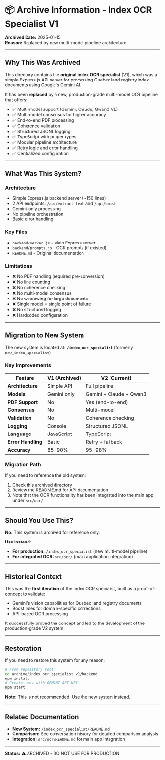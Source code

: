 # 📦 Archive Information - Index OCR Specialist V1

**Archived Date:** 2025-01-15  
**Reason:** Replaced by new multi-model pipeline architecture

---

## Why This Was Archived

This directory contains the **original index OCR specialist** (V1), which was a simple Express.js API server for processing Quebec land registry index documents using Google's Gemini AI.

It has been **replaced** by a new, production-grade multi-model OCR pipeline that offers:

- ✅ Multi-model support (Gemini, Claude, Qwen3-VL)
- ✅ Multi-model consensus for higher accuracy
- ✅ End-to-end PDF processing
- ✅ Coherence validation
- ✅ Structured JSONL logging
- ✅ TypeScript with proper types
- ✅ Modular pipeline architecture
- ✅ Retry logic and error handling
- ✅ Centralized configuration

---

## What Was This System?

### Architecture
- Simple Express.js backend server (~150 lines)
- 2 API endpoints: `/api/extract-text` and `/api/boost`
- Gemini-only processing
- No pipeline orchestration
- Basic error handling

### Key Files
- `backend/server.js` - Main Express server
- `backend/prompts.js` - OCR prompts (if existed)
- `README.md` - Original documentation

### Limitations
- ❌ No PDF handling (required pre-conversion)
- ❌ No line counting
- ❌ No coherence checking
- ❌ No multi-model consensus
- ❌ No windowing for large documents
- ❌ Single model = single point of failure
- ❌ No structured logging
- ❌ Hardcoded configuration

---

## Migration to New System

The new system is located at: **`/index_ocr_specialist`** (formerly `new_index_specialist`)

### Key Improvements

| Feature | V1 (Archived) | V2 (Current) |
|---------|---------------|--------------|
| **Architecture** | Simple API | Full pipeline |
| **Models** | Gemini only | Gemini + Claude + Qwen3 |
| **PDF Support** | No | Yes (end-to-end) |
| **Consensus** | No | Multi-model |
| **Validation** | No | Coherence checking |
| **Logging** | Console | Structured JSONL |
| **Language** | JavaScript | TypeScript |
| **Error Handling** | Basic | Retry + fallback |
| **Accuracy** | 85-90% | 95-98% |

### Migration Path

If you need to reference the old system:
1. Check this archived directory
2. Review the README.md for API documentation
3. Note that the OCR functionality has been integrated into the main app under `src/ocr/`

---

## Should You Use This?

**No.** This system is archived for reference only.

**Use instead:**
- **For production:** `/index_ocr_specialist` (new multi-model pipeline)
- **For integrated OCR:** `src/ocr/` (main application integration)

---

## Historical Context

This was the **first iteration** of the index OCR specialist, built as a proof-of-concept to validate:
- Gemini's vision capabilities for Quebec land registry documents
- Boost rules for domain-specific corrections
- API-based OCR processing

It successfully proved the concept and led to the development of the production-grade V2 system.

---

## Restoration

If you need to restore this system for any reason:

```bash
# From repository root
cd archive/index_ocr_specialist_v1/backend
npm install
# Create .env with GEMINI_API_KEY
npm start
```

**Note:** This is not recommended. Use the new system instead.

---

## Related Documentation

- **New System:** `/index_ocr_specialist/README.md`
- **Comparison:** See conversation history for detailed comparison analysis
- **Integration:** `src/ocr/README.md` for main app integration

---

**Status:** ⚠️ ARCHIVED - DO NOT USE FOR PRODUCTION

